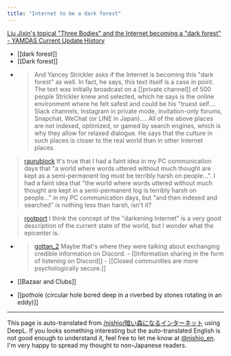 ```yaml
---
title: "Internet to be a dark forest"
---
```


[Liu Jixin's topical "Three Bodies" and the Internet becoming a "dark forest" - YAMDAS Current Update History](https://yamdas.hatenablog.com/entry/20190603/darkforresttheory)
- [[dark forest]]
- [[Dark forest]]
- > And Yancey Strickler asks if the Internet is becoming this "dark forest" as well. In fact, he says, this text itself is a case in point. The text was initially broadcast on a [[private channel]] of 500 people Strickler knew and selected, which he says is the online environment where he felt safest and could be his "truest self.... Slack channels, Instagram in private mode, invitation-only forums, Snapchat, WeChat (or LINE in Japan).... All of the above places are not indexed, optimized, or gamed by search engines, which is why they allow for relaxed dialogue. He says that the culture in such places is closer to the real world than in other Internet places.


> [raurublock](https://twitter.com/raurublock/status/1756848813472706763) It's true that I had a faint idea in my PC communication days that "a world where words uttered without much thought are kept as a semi-permanent log must be terribly harsh on people...". I had a faint idea that "the world where words uttered without much thought are kept in a semi-permanent log is terribly harsh on people..." in my PC communication days, but "and then indexed and searched" is nothing less than harsh, isn't it?

> [rootport](https://twitter.com/rootport/status/1757340248525377681) I think the concept of the "darkening Internet" is a very good description of the current state of the world, but I wonder what the epicenter is.
- > [gottan_2](https://twitter.com/gottan_2/status/1757404092534804897) Maybe that's where they were talking about exchanging credible information on Discord.
        - [[Information sharing in the form of listening on Discord]]
        - [[Closed communities are more psychologically secure.]]


- [[Bazaar and Clubs]]

- [[pothole (circular hole bored deep in a riverbed by stones rotating in an eddy)]]

---
This page is auto-translated from [/nishio/暗い森になるインターネット](https://scrapbox.io/nishio/暗い森になるインターネット) using DeepL. If you looks something interesting but the auto-translated English is not good enough to understand it, feel free to let me know at [@nishio_en](https://twitter.com/nishio_en). I'm very happy to spread my thought to non-Japanese readers.